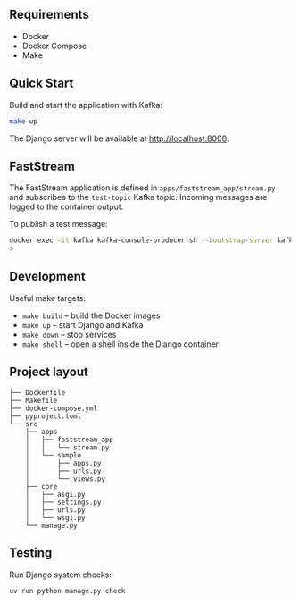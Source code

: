 ## Requirements

- Docker
- Docker Compose
- Make

## Quick Start

Build and start the application with Kafka:

```bash
make up
```

The Django server will be available at <http://localhost:8000>.

## FastStream

The FastStream application is defined in `apps/faststream_app/stream.py` and
subscribes to the `test-topic` Kafka topic. Incoming messages are logged to the
container output.

To publish a test message:

```bash
docker exec -it kafka kafka-console-producer.sh --bootstrap-server kafka:9092 --topic test-topic
>
```

## Development

Useful make targets:

- `make build` – build the Docker images
- `make up` – start Django and Kafka
- `make down` – stop services
- `make shell` – open a shell inside the Django container

## Project layout

```
├── Dockerfile
├── Makefile
├── docker-compose.yml
├── pyproject.toml
└── src
    ├── apps
    │   ├── faststream_app
    │   │   └── stream.py
    │   └── sample
    │       ├── apps.py
    │       ├── urls.py
    │       └── views.py
    ├── core
    │   ├── asgi.py
    │   ├── settings.py
    │   ├── urls.py
    │   └── wsgi.py
    └── manage.py
```

## Testing

Run Django system checks:

```bash
uv run python manage.py check
```
